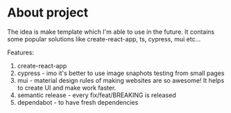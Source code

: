 # About project

The idea is make template which I'm able to use in the future. It contains some popular solutions like create-react-app, ts, cypress, mui etc...

Features:

1. create-react-app
2. cypress - imo it's better to use image snaphots testing from small pages
3. mui - material design rules of making websites are so awesome! It helps to create UI and make work faster.
4. semantic release - every fix/feat/BREAKING is released
5. dependabot - to have fresh dependencies
